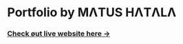 # Portfolio by MΛTUS HΛTΛLΛ

### <a href="https://demo.matushatala.com" target="_blank">Check øut live website here →</a>
